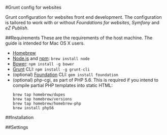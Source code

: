 #Grunt config for websites

Grunt configuration for websites front end development. The configuration is tailored to work with or without *Foundations for websites*, *Symfony* and *eZ Publish*.

##Requirements
These are the requirements of the host machine. The guide is intended for Mac OS X users.

 - [Homebrew](http://brew.sh)
 - [Node.js](http://nodejs.org) and [npm](https://www.npmjs.com): `brew install node`
 - [Bower](http://bower.io): `npm install -g bower`
 - [Grunt](http://gruntjs.com) CLI: `npm install -g grunt-cli`
 - (optional) [Foundation](http://foundation.zurb.com) CLI: `gem install foundation`
 - (optional) php-cgi, as part of PHP 5.6. This is required if you intend to compile partial PHP templates into static HTML:
    ```
    brew tap homebrew/dupes
    brew tap homebrew/versions
    brew tap homebrew/homebrew-php
    brew install php56
    ```

##Installation


##Settings